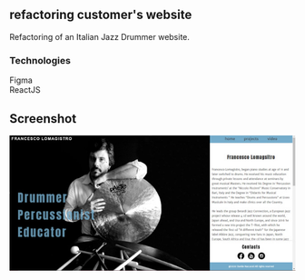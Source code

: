 ## refactoring customer's website

Refactoring of an Italian Jazz Drummer website.

### Technologies

Figma<br/>
ReactJS

## Screenshot

<img src='screenshot.jpg' width="640">


